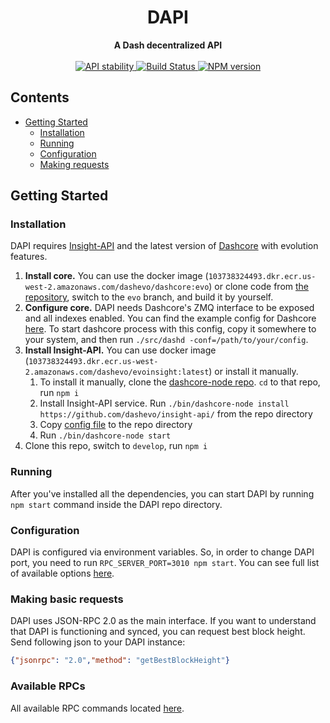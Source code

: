 <h1 align="center">DAPI</h1>

<div align="center">
  <strong>A Dash decentralized API</strong>
</div>
<br />
<div align="center">
  <!-- Stability -->
  <a href="https://nodejs.org/api/documentation.html#documentation_stability_index">
    <img src="https://img.shields.io/badge/stability-stable-green.svg?style=flat-square"
      alt="API stability" />
  </a>
  <!-- Build Status -->
  <a href="https://travis-ci.com/dashevo/dapi">
    <img src="https://img.shields.io/travis/dashevo/dapi/master.svg?style=flat-square" alt="Build Status" />
  </a>
  <!-- NPM version -->
  <a href="https://npmjs.org/package/dapi">
    <img src="https://img.shields.io/npm/v/dapi.svg?style=flat-square" alt="NPM version" />
  </a>
</div>

## Contents
- [Getting Started](#getting-started)
    - [Installation](#installation)
    - [Running](#running)
    - [Configuration](#configuration)
    - [Making requests](#making-basic-requests)

## Getting Started

### Installation

DAPI requires [Insight-API](https://github.com/dashevo/insight-api) and the latest version of [Dashcore](https://github.com/dashevo/dash/tree/evo) with evolution features.

1. **Install core.** You can use the docker image (`103738324493.dkr.ecr.us-west-2.amazonaws.com/dashevo/dashcore:evo`) or clone code from [the repository](https://github.com/dashevo/dash/tree/evo), switch to the `evo` branch, and build it by yourself.
2. **Configure core.** DAPI needs Dashcore's ZMQ interface to be exposed and all indexes enabled. You can find the example config for Dashcore [here](/doc/dependencies_configs/dash.conf). To start dashcore process with this config, copy it somewhere to your system, and then run `./src/dashd -conf=/path/to/your/config`.
3. **Install Insight-API.** You can use docker image (`103738324493.dkr.ecr.us-west-2.amazonaws.com/dashevo/evoinsight:latest`) or install it manually.
    1. To install it manually, clone the [dashcore-node repo](https://github.com/dashevo/dashcore-node). `cd` to that repo, run `npm i`
    2. Install Insight-API service. Run `./bin/dashcore-node install https://github.com/dashevo/insight-api/` from the repo directory
    3. Copy [config file](/doc/dependencies_configs/dashcore-node.json) to the repo directory
    4. Run `./bin/dashcore-node start`  
4. Clone this repo, switch to `develop`, run `npm i`

### Running

After you've installed all the dependencies, you can start DAPI by running `npm start` command inside the DAPI repo directory.

### Configuration

DAPI is configured via environment variables. So, in order to change DAPI port, you need to run `RPC_SERVER_PORT=3010 npm start`. You can see full list of available options [here](/doc/CONFIGURATION.md).

### Making basic requests

DAPI uses JSON-RPC 2.0 as the main interface. If you want to understand that DAPI is functioning and synced, you can request best block height. 
Send following json to your DAPI instance: 
```json
{"jsonrpc": "2.0","method": "getBestBlockHeight"}
```

### Available RPCs

All available RPC commands located [here](/lib/rpcServer/commands). 
